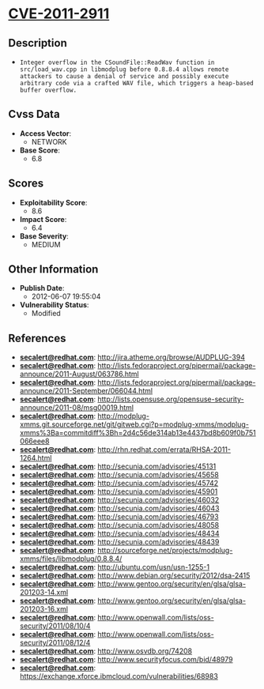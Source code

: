 
# [CVE-2011-2911](https://cve.mitre.org/cgi-bin/cvename.cgi?name=CVE-2011-2911)

## Description

- `Integer overflow in the CSoundFile::ReadWav function in src/load_wav.cpp in libmodplug before 0.8.8.4 allows remote attackers to cause a denial of service and possibly execute arbitrary code via a crafted WAV file, which triggers a heap-based buffer overflow.`

## Cvss Data

- **Access Vector**:
  - NETWORK
- **Base Score**:
  - 6.8

## Scores

- **Exploitability Score**:
  - 8.6
- **Impact Score**:
  - 6.4
- **Base Severity**:
  - MEDIUM

## Other Information

- **Publish Date**:
  - 2012-06-07 19:55:04
- **Vulnerability Status**:
  - Modified

## References

- **secalert@redhat.com**: http://jira.atheme.org/browse/AUDPLUG-394
- **secalert@redhat.com**: http://lists.fedoraproject.org/pipermail/package-announce/2011-August/063786.html
- **secalert@redhat.com**: http://lists.fedoraproject.org/pipermail/package-announce/2011-September/066044.html
- **secalert@redhat.com**: http://lists.opensuse.org/opensuse-security-announce/2011-08/msg00019.html
- **secalert@redhat.com**: http://modplug-xmms.git.sourceforge.net/git/gitweb.cgi?p=modplug-xmms/modplug-xmms%3Ba=commitdiff%3Bh=2d4c56de314ab13e4437bd8b609f0b751066eee8
- **secalert@redhat.com**: http://rhn.redhat.com/errata/RHSA-2011-1264.html
- **secalert@redhat.com**: http://secunia.com/advisories/45131
- **secalert@redhat.com**: http://secunia.com/advisories/45658
- **secalert@redhat.com**: http://secunia.com/advisories/45742
- **secalert@redhat.com**: http://secunia.com/advisories/45901
- **secalert@redhat.com**: http://secunia.com/advisories/46032
- **secalert@redhat.com**: http://secunia.com/advisories/46043
- **secalert@redhat.com**: http://secunia.com/advisories/46793
- **secalert@redhat.com**: http://secunia.com/advisories/48058
- **secalert@redhat.com**: http://secunia.com/advisories/48434
- **secalert@redhat.com**: http://secunia.com/advisories/48439
- **secalert@redhat.com**: http://sourceforge.net/projects/modplug-xmms/files/libmodplug/0.8.8.4/
- **secalert@redhat.com**: http://ubuntu.com/usn/usn-1255-1
- **secalert@redhat.com**: http://www.debian.org/security/2012/dsa-2415
- **secalert@redhat.com**: http://www.gentoo.org/security/en/glsa/glsa-201203-14.xml
- **secalert@redhat.com**: http://www.gentoo.org/security/en/glsa/glsa-201203-16.xml
- **secalert@redhat.com**: http://www.openwall.com/lists/oss-security/2011/08/10/4
- **secalert@redhat.com**: http://www.openwall.com/lists/oss-security/2011/08/12/4
- **secalert@redhat.com**: http://www.osvdb.org/74208
- **secalert@redhat.com**: http://www.securityfocus.com/bid/48979
- **secalert@redhat.com**: https://exchange.xforce.ibmcloud.com/vulnerabilities/68983
